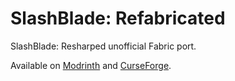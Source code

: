 # SlashBlade: Refabricated  

SlashBlade: Resharped unofficial Fabric port.

Available on [Modrinth](https://modrinth.com/mod/slashblade-refabricated) and [CurseForge](https://www.curseforge.com/minecraft/mc-mods/slashblade-refabricated).<br>